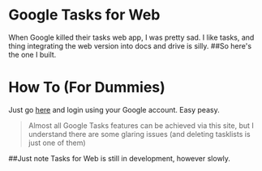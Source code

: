 # Google Tasks for Web
When Google killed their tasks web app, I was pretty sad. I like tasks, and thing integrating the web version into docs and drive is silly.
##So here's the one I built.

# How To (For Dummies)
Just go [here](http://tasks.ryncmrfrd.me) and login using your Google account. Easy peasy.
> Almost all Google Tasks features can be achieved via this site, but I understand there are some glaring issues (and deleting tasklists is just one of them)

##Just note Tasks for Web is still in development, however slowly.